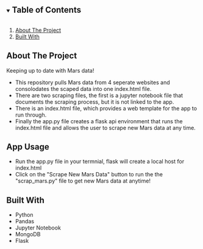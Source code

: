 <!-- TABLE OF CONTENTS -->
<details open="open">
  <summary><h2 style="display: inline-block">Table of Contents</h2></summary>
  <ol>
    <li>
      <a href="#about-the-project">About The Project</a>
    <li><a href="#built-with">Built With</a></li>
  </ol>
</details>


<!-- ABOUT THE PROJECT -->
## About The Project

Keeping up to date with Mars data!

*  This repository pulls Mars data from 4 seperate websites and consolodates the scaped data into one index.html file.
*  There are two scraping files, the first is a jupyter notebook file that documents the scraping process, but it is not linked to the app.
*  There is an index.html file, which provides a web template for the app to run through.
*  Finally the app.py file creates a flask api environment that runs the index.html file and allows the user to scrape new Mars data at any time.

## App Usage
*  Run the app.py file in your termnial, flask will create a local host for index.html
*  Click on the "Scrape New Mars Data" button to run the the "scrap_mars.py" file to get new Mars data at anytime!


<!-- BUILT WITH -->
## Built With

* Python
* Pandas
* Jupyter Notebook
* MongoDB
* Flask